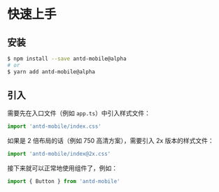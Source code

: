 # 快速上手

## 安装

```bash
$ npm install --save antd-mobile@alpha
# or
$ yarn add antd-mobile@alpha
```

## 引入

需要先在入口文件（例如 `app.ts`）中引入样式文件：

```js
import 'antd-mobile/index.css'
```

如果是 2 倍布局的话（例如 750 高清方案），需要引入 2x 版本的样式文件：

```js
import 'antd-mobile/index@2x.css'
```

接下来就可以正常地使用组件了，例如：

```js
import { Button } from 'antd-mobile'
```
